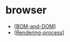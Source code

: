 # browser

- [[BOM-and-DOM]]
- [[Rendering-process]]

[//begin]: # "Autogenerated link references for markdown compatibility"
[BOM-and-DOM]: bom-and-dom "BOM-and-DOM"
[Rendering-process]: rendering-process "Rendering process"
[//end]: # "Autogenerated link references"
